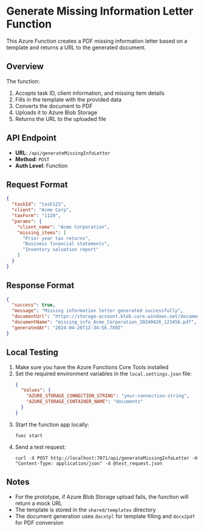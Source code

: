 # Generate Missing Information Letter Function

This Azure Function creates a PDF missing information letter based on a template and returns a URL to the generated document.

## Overview

The function:
1. Accepts task ID, client information, and missing item details
2. Fills in the template with the provided data
3. Converts the document to PDF
4. Uploads it to Azure Blob Storage
5. Returns the URL to the uploaded file

## API Endpoint

- **URL**: `/api/generateMissingInfoLetter`
- **Method**: `POST`
- **Auth Level**: Function

## Request Format

```json
{
  "taskId": "task123",
  "client": "Acme Corp",
  "taxForm": "1120",
  "params": {
    "client_name": "Acme Corporation",
    "missing_items": [
      "Prior year tax returns",
      "Business financial statements",
      "Inventory valuation report"
    ]
  }
}
```

## Response Format

```json
{
  "success": true,
  "message": "Missing information letter generated successfully",
  "documentUrl": "https://storage-account.blob.core.windows.net/documents/missing_info_Acme_Corporation_20240426_123456.pdf",
  "documentName": "missing_info_Acme_Corporation_20240426_123456.pdf",
  "generatedAt": "2024-04-26T12:34:56.789Z"
}
```

## Local Testing

1. Make sure you have the Azure Functions Core Tools installed
2. Set the required environment variables in the `local.settings.json` file:
   ```json
   {
     "Values": {
       "AZURE_STORAGE_CONNECTION_STRING": "your-connection-string",
       "AZURE_STORAGE_CONTAINER_NAME": "documents"
     }
   }
   ```
3. Start the function app locally:
   ```
   func start
   ```
4. Send a test request:
   ```
   curl -X POST http://localhost:7071/api/generateMissingInfoLetter -H "Content-Type: application/json" -d @test_request.json
   ```

## Notes

- For the prototype, if Azure Blob Storage upload fails, the function will return a mock URL
- The template is stored in the `shared/templates` directory
- The document generation uses `docxtpl` for template filling and `docx2pdf` for PDF conversion
